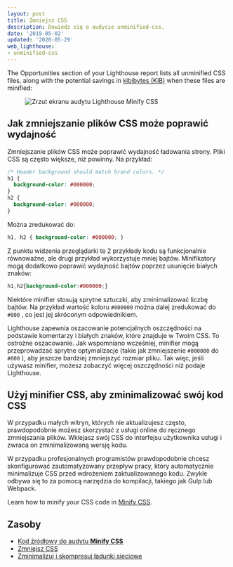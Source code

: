 ```yaml
---
layout: post
title: Zmniejsz CSS
description: Dowiedz się o audycie unminified-css.
date: '2019-05-02'
updated: '2020-05-29'
web_lighthouse:
- unminified-css
---
```


The Opportunities section of your Lighthouse report lists all unminified CSS files, along with the potential savings in [kibibytes (KiB)](https://en.wikipedia.org/wiki/Kibibyte) when these files are minified:

<figure class="w-figure"><img class="w-screenshot" src="unminified-css.png" alt="Zrzut ekranu audytu Lighthouse Minify CSS"></figure>

## Jak zmniejszanie plików CSS może poprawić wydajność

Zmniejszanie plików CSS może poprawić wydajność ładowania strony. Pliki CSS są często większe, niż powinny. Na przykład:

```css
/* Header background should match brand colors. */
h1 {
  background-color: #000000;
}
h2 {
  background-color: #000000;
}
```

Można zredukować do:

```css
h1, h2 { background-color: #000000; }
```

Z punktu widzenia przeglądarki te 2 przykłady kodu są funkcjonalnie równoważne, ale drugi przykład wykorzystuje mniej bajtów. Minifikatory mogą dodatkowo poprawić wydajność bajtów poprzez usunięcie białych znaków:

```css
h1,h2{background-color:#000000;}
```

Niektóre minifier stosują sprytne sztuczki, aby zminimalizować liczbę bajtów. Na przykład wartość koloru `#000000` można dalej zredukować do `#000` , co jest jej skróconym odpowiednikiem.

Lighthouse zapewnia oszacowanie potencjalnych oszczędności na podstawie komentarzy i białych znaków, które znajduje w Twoim CSS. To ostrożne oszacowanie. Jak wspomniano wcześniej, minifier mogą przeprowadzać sprytne optymalizacje (takie jak zmniejszenie `#000000` do `#000` ), aby jeszcze bardziej zmniejszyć rozmiar pliku. Tak więc, jeśli używasz minifier, możesz zobaczyć więcej oszczędności niż podaje Lighthouse.

## Użyj minifier CSS, aby zminimalizować swój kod CSS

W przypadku małych witryn, których nie aktualizujesz często, prawdopodobnie możesz skorzystać z usługi online do ręcznego zmniejszania plików. Wklejasz swój CSS do interfejsu użytkownika usługi i zwraca on zminimalizowaną wersję kodu.

W przypadku profesjonalnych programistów prawdopodobnie chcesz skonfigurować zautomatyzowany przepływ pracy, który automatycznie minimalizuje CSS przed wdrożeniem zaktualizowanego kodu. Zwykle odbywa się to za pomocą narzędzia do kompilacji, takiego jak Gulp lub Webpack.

Learn how to minify your CSS code in [Minify CSS](/minify-css).

## Zasoby

- [Kod źródłowy do audytu **Minify CSS**](https://github.com/GoogleChrome/lighthouse/blob/master/lighthouse-core/audits/byte-efficiency/unminified-css.js)
- [Zmniejsz CSS](/minify-css)
- [Zminimalizuj i skompresuj ładunki sieciowe](/reduce-network-payloads-using-text-compression)
